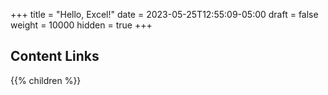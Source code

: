 +++
title = "Hello, Excel!"
date = 2023-05-25T12:55:09-05:00
draft = false
weight = 10000
hidden = true
+++

## Content Links

{{% children %}}
